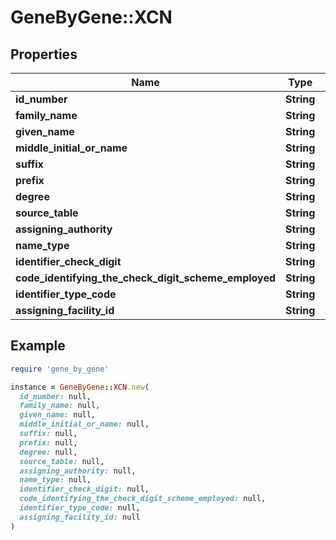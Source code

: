 # GeneByGene::XCN

## Properties

| Name | Type | Description | Notes |
| ---- | ---- | ----------- | ----- |
| **id_number** | **String** |  | [optional] |
| **family_name** | **String** |  | [optional] |
| **given_name** | **String** |  | [optional] |
| **middle_initial_or_name** | **String** |  | [optional] |
| **suffix** | **String** |  | [optional] |
| **prefix** | **String** |  | [optional] |
| **degree** | **String** |  | [optional] |
| **source_table** | **String** |  | [optional] |
| **assigning_authority** | **String** |  | [optional] |
| **name_type** | **String** |  | [optional] |
| **identifier_check_digit** | **String** |  | [optional] |
| **code_identifying_the_check_digit_scheme_employed** | **String** |  | [optional] |
| **identifier_type_code** | **String** |  | [optional] |
| **assigning_facility_id** | **String** |  | [optional] |

## Example

```ruby
require 'gene_by_gene'

instance = GeneByGene::XCN.new(
  id_number: null,
  family_name: null,
  given_name: null,
  middle_initial_or_name: null,
  suffix: null,
  prefix: null,
  degree: null,
  source_table: null,
  assigning_authority: null,
  name_type: null,
  identifier_check_digit: null,
  code_identifying_the_check_digit_scheme_employed: null,
  identifier_type_code: null,
  assigning_facility_id: null
)
```

